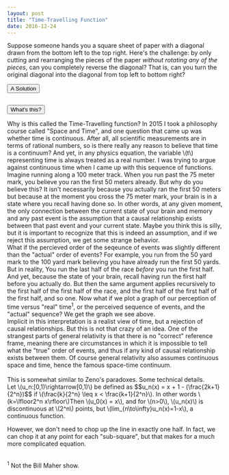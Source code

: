 ```yaml
---
layout: post
title: "Time-Travelling Function"
date: 2016-12-24
---
```

<script src="../../../../js/libraries/p5.js" type="text/javascript"></script>
<script src="../../../../js/libraries/p5.dom.js" type="text/javascript"></script>
<script src="../../../../js/time_travel.js"></script>
Suppose someone hands you a square sheet of paper with a diagonal drawn from the bottom left to the top right. Here's the challenge: by only cutting and rearranging the pieces of the paper *without rotating any of the pieces*, can you completely reverse the diagonal? That is, can you turn the original diagonal into the diagonal from top left to bottom right?

<button class="accordion">A Solution</button>
<div class="panel">
<p>
<div id = "time-travel" style="display: flex;justify-content: center;"></div>
</p>
</div>

<button class="accordion">What's this?</button>
<div class="panel">
<p>
Why is this called the Time-Travelling function? In 2015 I took a philosophy course called "Space and Time", and one question that came up was whether time is continuous. After all, all scientific measurements are in terms of rational numbers, so is there really any reason to believe that time is a continuum? And yet, in any physics equation, the variable \(t\) representing time is always treated as a real number. I was trying to argue against continuous time when I came up with this sequence of functions.
<br>Imagine running along a 100 meter track. When you run past the 75 meter mark, you believe you ran the first 50 meters already. But why do you believe this? It isn't necessarily because you actually ran the first 50 meters but because at the moment you cross the 75 meter mark, your brain is in a state where you recall having done so. In other words, at any given moment, the only connection between the current state of your brain and memory and any past event is the assumption that a causal relationship exists between that past event and your current state. Maybe you think this is silly, but it is important to recognize that this is indeed an assumption, and if we reject this assumption, we get some strange behavior. 
<br>
What if the percieved order of the seqeunce of events was slightly different than the "actual" order of events? For example, you run from the 50 yard mark to the 100 yard mark believing you have already run the first 50 yards. But in reality, You run the last half of the race <em>before</em> you run the first half. And yet, because the state of your brain, recall having run the first half before you actually do.
But then the same argument applies recursively to the first half of the first half of the race, and the first half of the first half of the first half, and so one. Now what if we plot a graph of our perception of time versus "real" time<sup>1</sup>, or the perceived sequence of events, and the "actual" sequence? We get the graph we see above.
<br>Implicit in this interpretation is a realist view of time, but a rejection of causal relationships. But this is not that crazy of an idea. One of the strangest parts of general relativity is that there is no "correct" reference frame, meaning there are circumstances in which it is impossible to tell what the "true" order of events, and thus if any kind of causal relationship exists between them. Of course general relativity also assumes continuous space and time, hence the famous space-time continuum.
<br><br>
This is somewhat similar to Zeno's paradoxes.
Some technical details.<br>
Let \(u_n:[0,1)\rightarrow[0,1)\) be defined as $$u_n(x) = x + 1 - (\frac{2k+1}{2^n})$$ if \(\frac{k}{2^n} \leq x < \frac{k+1}{2^n}\). In other words \(k=\lfloor2^n x\rfloor\)Then \(u_0(x) = x\), and for \(n>0\), \(u_n(x)\) is discontinuous at \(2^n\) points, but \(lim_{n\to\infty}u_n(x)=1-x\), a continuous function.

However, we don't need to chop up the line in exactly one half. In fact, we can chop it at any point for each "sub-square", but that makes for a much more complicated equation.<br><br>

<sup>1</sup> Not the Bill Maher show.
</div>
